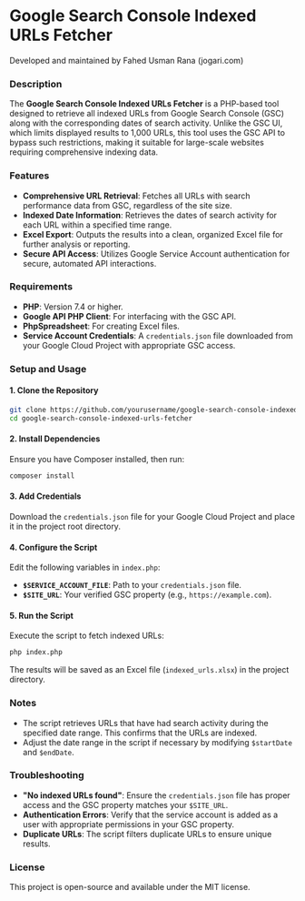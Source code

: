 # Google Search Console Indexed URLs Fetcher

Developed and maintained by Fahed Usman Rana (jogari.com)

### Description
The **Google Search Console Indexed URLs Fetcher** is a PHP-based tool designed to retrieve all indexed URLs from Google Search Console (GSC) along with the corresponding dates of search activity. Unlike the GSC UI, which limits displayed results to 1,000 URLs, this tool uses the GSC API to bypass such restrictions, making it suitable for large-scale websites requiring comprehensive indexing data.

### Features
- **Comprehensive URL Retrieval**: Fetches all URLs with search performance data from GSC, regardless of the site size.
- **Indexed Date Information**: Retrieves the dates of search activity for each URL within a specified time range.
- **Excel Export**: Outputs the results into a clean, organized Excel file for further analysis or reporting.
- **Secure API Access**: Utilizes Google Service Account authentication for secure, automated API interactions.

### Requirements
- **PHP**: Version 7.4 or higher.
- **Google API PHP Client**: For interfacing with the GSC API.
- **PhpSpreadsheet**: For creating Excel files.
- **Service Account Credentials**: A `credentials.json` file downloaded from your Google Cloud Project with appropriate GSC access.

### Setup and Usage

#### 1. Clone the Repository
```bash
git clone https://github.com/yourusername/google-search-console-indexed-urls-fetcher.git
cd google-search-console-indexed-urls-fetcher
```

#### 2. Install Dependencies
Ensure you have Composer installed, then run:
```bash
composer install
```

#### 3. Add Credentials
Download the `credentials.json` file for your Google Cloud Project and place it in the project root directory.

#### 4. Configure the Script
Edit the following variables in `index.php`:
- **`$SERVICE_ACCOUNT_FILE`**: Path to your `credentials.json` file.
- **`$SITE_URL`**: Your verified GSC property (e.g., `https://example.com`).

#### 5. Run the Script
Execute the script to fetch indexed URLs:
```bash
php index.php
```
The results will be saved as an Excel file (`indexed_urls.xlsx`) in the project directory.

### Notes
- The script retrieves URLs that have had search activity during the specified date range. This confirms that the URLs are indexed.
- Adjust the date range in the script if necessary by modifying `$startDate` and `$endDate`.

### Troubleshooting
- **"No indexed URLs found"**: Ensure the `credentials.json` file has proper access and the GSC property matches your `$SITE_URL`.
- **Authentication Errors**: Verify that the service account is added as a user with appropriate permissions in your GSC property.
- **Duplicate URLs**: The script filters duplicate URLs to ensure unique results.

### License
This project is open-source and available under the MIT license.


